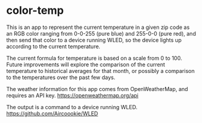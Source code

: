 # color-temp

This is an app to represent the current temperature in a given zip code as an RGB color ranging from 0-0-255 (pure blue) and 255-0-0 (pure red), and then send that color to a device running WLED, so the device lights up according to the current temperature.

The current formula for temperature is based on a scale from 0 to 100. Future improvements will explore the comparison of the current temperature to historical averages for that month, or possibly a comparison to the temperatures over the past few days.

The weather information for this app comes from OpenWeatherMap, and requires an API key.
https://openweathermap.org/api

The output is a command to a device running WLED.
https://github.com/Aircoookie/WLED
